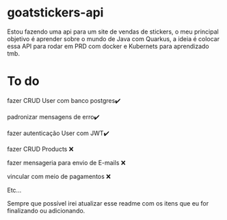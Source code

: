 # goatstickers-api

Estou fazendo uma api para um site de vendas de stickers, o meu principal objetivo é aprender sobre o mundo de Java com Quarkus, a ideia é colocar essa API para rodar em PRD com docker e Kubernets para aprendizado tmb.

# To do

fazer CRUD User com banco postgres✔️

padronizar mensagens de erro✔️

fazer autenticação User com JWT✔️

fazer CRUD Products ❌

fazer mensageria para envio de E-mails ❌

vincular com meio de pagamentos ❌

Etc...

Sempre que possível irei atualizar esse readme com os itens que eu for finalizando ou adicionando.
